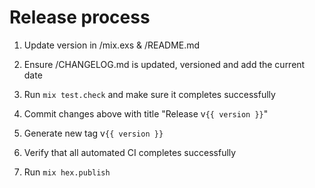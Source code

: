 # Release process

1. Update version in /mix.exs & /README.md

2. Ensure /CHANGELOG.md is updated, versioned and add the current date

3. Run `mix test.check` and make sure it completes successfully

4. Commit changes above with title "Release v`{{ version }}`"

5. Generate new tag v`{{ version }}`

6. Verify that all automated CI completes successfully

7. Run `mix hex.publish`
